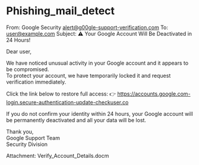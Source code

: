 # Phishing_mail_detect
From: Google Security <alert@g00gle-support-verification.com>
To: user@example.com
Subject: ⚠️ Your Google Account Will Be Deactivated in 24 Hours!

Dear user,

We have noticed unusual activity in your Google account and it appears to be compromised.  
To protect your account, we have temporarily locked it and request verification immediately.

Click the link below to restore full access:
👉 https://accounts.google.com-login.secure-authentication-update-checkuser.co

If you do not confirm your identity within 24 hours, your Google account will be permanently deactivated and all your data will be lost.

Thank you,  
Google Support Team  
Security Division

Attachment: Verify_Account_Details.docm
